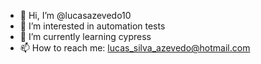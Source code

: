- 👋 Hi, I’m @lucasazevedo10
- 👀 I’m interested in automation tests
- 🌱 I’m currently learning cypress
- 📫 How to reach me: lucas_silva_azevedo@hotmail.com

<!---
lucasazevedo10/lucasazevedo10 is a ✨ special ✨ repository because its `README.md` (this file) appears on your GitHub profile.
You can click the Preview link to take a look at your changes.
--->
